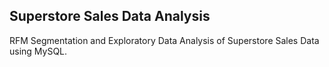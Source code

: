## Superstore Sales Data Analysis
RFM Segmentation and Exploratory Data Analysis of Superstore Sales Data using MySQL.
